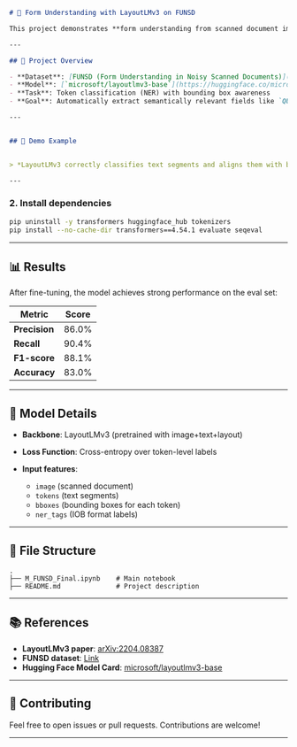 ````markdown
# 🧾 Form Understanding with LayoutLMv3 on FUNSD

This project demonstrates **form understanding from scanned document images** using [LayoutLMv3](https://huggingface.co/microsoft/layoutlmv3-base), a transformer model that jointly understands text, layout, and image features. We fine-tune the model on the **FUNSD dataset** for **Named Entity Recognition (NER)** to identify key-value pairs in document forms.

---

## 📂 Project Overview

- **Dataset**: [FUNSD (Form Understanding in Noisy Scanned Documents)](https://huggingface.co/datasets/nielsr/funsd-layoutlmv3)
- **Model**: [`microsoft/layoutlmv3-base`](https://huggingface.co/microsoft/layoutlmv3-base)
- **Task**: Token classification (NER) with bounding box awareness
- **Goal**: Automatically extract semantically relevant fields like `QUESTION`, `ANSWER`, `HEADER`, `OTHER` from scanned forms

---


## 🚀 Demo Example


> *LayoutLMv3 correctly classifies text segments and aligns them with bounding boxes.*

---

````

### 2. Install dependencies

```bash
pip uninstall -y transformers huggingface_hub tokenizers
pip install --no-cache-dir transformers==4.54.1 evaluate seqeval
```

---

## 📊 Results

After fine-tuning, the model achieves strong performance on the eval set:

| Metric        | Score |
| ------------- | ----- |
| **Precision** | 86.0% |
| **Recall**    | 90.4% |
| **F1-score**  | 88.1% |
| **Accuracy**  | 83.0% |
---

## 🧠 Model Details

* **Backbone**: LayoutLMv3 (pretrained with image+text+layout)
* **Loss Function**: Cross-entropy over token-level labels
* **Input features**:

  * `image` (scanned document)
  * `tokens` (text segments)
  * `bboxes` (bounding boxes for each token)
  * `ner_tags` (IOB format labels)

---

## 📁 File Structure

```
.
├── M_FUNSD_Final.ipynb    # Main notebook
├── README.md              # Project description
```

---

## 📚 References

* **LayoutLMv3 paper**: [arXiv:2204.08387](https://arxiv.org/abs/2204.08387)
* **FUNSD dataset**: [Link](https://guillaumejaume.github.io/FUNSD/)
* **Hugging Face Model Card**: [microsoft/layoutlmv3-base](https://huggingface.co/microsoft/layoutlmv3-base)

---

## 🤝 Contributing

Feel free to open issues or pull requests. Contributions are welcome!

---
